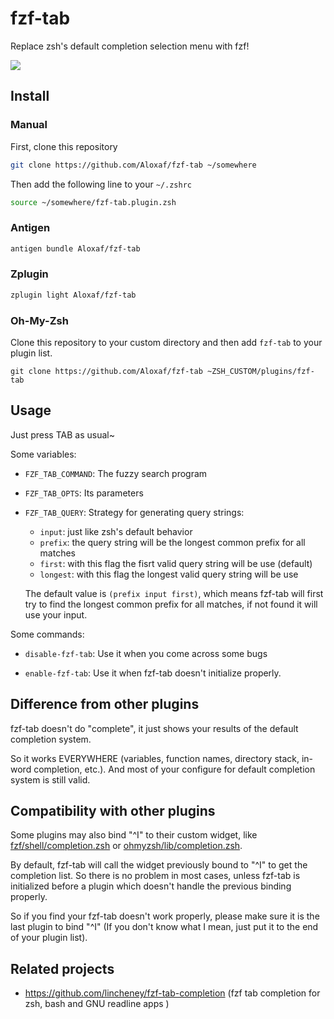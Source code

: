 # fzf-tab

Replace zsh's default completion selection menu with fzf!

![](http://storage.aloxaf.cn/fzf-tab.gif?v=2)

## Install

### Manual

First, clone this repository
```bash
git clone https://github.com/Aloxaf/fzf-tab ~/somewhere
```

Then add the following line to your `~/.zshrc`
```bash
source ~/somewhere/fzf-tab.plugin.zsh
```

### Antigen

```bash
antigen bundle Aloxaf/fzf-tab
```

### Zplugin

```bash
zplugin light Aloxaf/fzf-tab
```

### Oh-My-Zsh

Clone this repository to your custom directory and then add `fzf-tab` to your plugin list.

```
git clone https://github.com/Aloxaf/fzf-tab ~ZSH_CUSTOM/plugins/fzf-tab
```

## Usage

Just press TAB as usual~

Some variables:

- `FZF_TAB_COMMAND`: The fuzzy search program

- `FZF_TAB_OPTS`: Its parameters

- `FZF_TAB_QUERY`: Strategy for generating query strings:

    - `input`: just like zsh's default behavior
    - `prefix`: the query string will be the longest common prefix for all matches
    - `first`: with this flag the fisrt valid query string will be use (default)
    - `longest`: with this flag the longest valid query string will be use

  The default value is `(prefix input first)`, which means fzf-tab will first try to find the longest common prefix for all matches, if not found it will use your input.

Some commands:

- `disable-fzf-tab`: Use it when you come across some bugs

- `enable-fzf-tab`: Use it when fzf-tab doesn't initialize properly.

## Difference from other plugins

fzf-tab doesn't do "complete", it just shows your results of the default completion system.

So it works EVERYWHERE (variables, function names, directory stack, in-word completion, etc.).
And most of your configure for default completion system is still valid.

## Compatibility with other plugins

Some plugins may also bind "^I" to their custom widget, like [fzf/shell/completion.zsh](https://github.com/junegunn/fzf/blob/master/shell/completion.zsh) or [ohmyzsh/lib/completion.zsh](https://github.com/ohmyzsh/ohmyzsh/blob/master/lib/completion.zsh#L61-L73).

By default, fzf-tab will call the widget previously bound to "^I" to get the completion list. So there is no problem in most cases, unless fzf-tab is initialized before a plugin which doesn't handle the previous binding properly.

So if you find your fzf-tab doesn't work properly, please make sure it is the last plugin to bind "^I" (If you don't know what I mean, just put it to the end of your plugin list).

## Related projects

- https://github.com/lincheney/fzf-tab-completion (fzf tab completion for zsh, bash and GNU readline apps )

